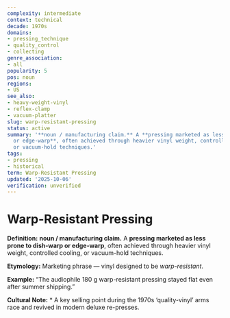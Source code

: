 ```yaml
---
complexity: intermediate
context: technical
decade: 1970s
domains:
- pressing_technique
- quality_control
- collecting
genre_association:
- all
popularity: 5
pos: noun
regions:
- US
see_also:
- heavy-weight-vinyl
- reflex-clamp
- vacuum-platter
slug: warp-resistant-pressing
status: active
summary: '**noun / manufacturing claim.** A **pressing marketed as less prone to dish-warp
  or edge-warp**, often achieved through heavier vinyl weight, controlled cooling,
  or vacuum-hold techniques.'
tags:
- pressing
- historical
term: Warp-Resistant Pressing
updated: '2025-10-06'
verification: unverified
---
```


# Warp-Resistant Pressing

**Definition:** **noun / manufacturing claim.** A **pressing marketed as less prone to dish-warp or edge-warp**, often achieved through heavier vinyl weight, controlled cooling, or vacuum-hold techniques.

**Etymology:** Marketing phrase — vinyl designed to be *warp-resistant*.

**Example:** “The audiophile 180 g warp-resistant pressing stayed flat even after summer shipping.”

**Cultural Note:** * A key selling point during the 1970s ‘quality-vinyl’ arms race and revived in modern deluxe re-presses.

